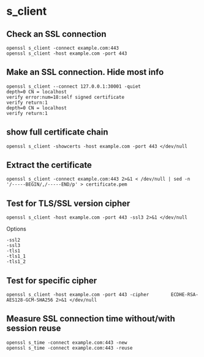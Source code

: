 # s\_client

## Check an SSL connection

```text
openssl s_client -connect example.com:443
openssl s_client -host example.com -port 443
```

## Make an SSL connection. Hide most info

```text
openssl s_client --connect 127.0.0.1:30001 -quiet
depth=0 CN = localhost
verify error:num=18:self signed certificate
verify return:1
depth=0 CN = localhost
verify return:1
```

## show full certificate chain

```text
openssl s_client -showcerts -host example.com -port 443 </dev/null
```

## Extract the certificate

```text
openssl s_client -connect example.com:443 2>&1 < /dev/null | sed -n '/-----BEGIN/,/-----END/p' > certificate.pem
```

## Test for TLS/SSL version cipher

```text
openssl s_client -host example.com -port 443 -ssl3 2>&1 </dev/null
```

Options

```text
-ssl2  
-ssl3  
-tls1  
-tls1_1  
-tls1_2  
```

## Test for specific cipher

```text
openssl s_client -host example.com -port 443 -cipher        ECDHE-RSA-AES128-GCM-SHA256 2>&1 </dev/null
```

## Measure SSL connection time without/with session reuse

```text
openssl s_time -connect example.com:443 -new
openssl s_time -connect example.com:443 -reuse
```

